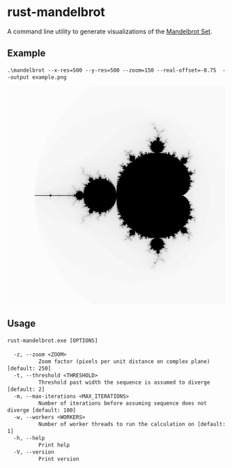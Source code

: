 
# rust-mandelbrot

A command line utility to generate visualizations of the [Mandelbrot Set](https://en.wikipedia.org/wiki/Mandelbrot_set).

## Example

```shell
.\mandelbrot --x-res=500 --y-res=500 --zoom=150 --real-offset=-0.75  --output example.png
```

![Mandelbrot Set](img/example.png)

## Usage

```
rust-mandelbrot.exe [OPTIONS]

  -z, --zoom <ZOOM>
          Zoom factor (pixels per unit distance on complex plane) [default: 250]
  -t, --threshold <THRESHOLD>
          Threshold past width the sequence is assumed to diverge [default: 2]
  -m, --max-iterations <MAX_ITERATIONS>
          Number of iterations before assuming sequence does not diverge [default: 100]
  -w, --workers <WORKERS>
          Number of worker threads to run the calculation on [default: 1]
  -h, --help
          Print help
  -V, --version
          Print version
```
